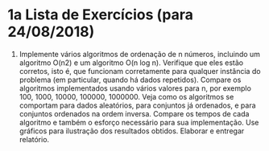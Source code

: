 # 1a Lista de Exercícios (para 24/08/2018)

1. Implemente vários algoritmos de ordenação de n números, incluindo um algoritmo O(n2) e um algoritmo O(n log n). Verifique que eles estão corretos, isto é, que funcionam corretamente para qualquer instância do problema (em particular, quando há dados repetidos). Compare os algoritmos implementados usando vários valores para n, por exemplo 100, 1000, 10000, 100000, 1000000. Veja como os algoritmos se comportam para dados aleatórios, para conjuntos já ordenados, e para conjuntos ordenados na ordem inversa. Compare os tempos de cada algoritmo e também o esforço necessário para sua implementação. Use gráficos para ilustração dos resultados obtidos. Elaborar e entregar relatório.